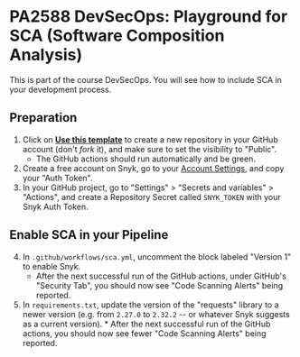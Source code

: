 # PA2588 DevSecOps: Playground for SCA (Software Composition Analysis)

This is part of the course DevSecOps.
You will see how to include SCA in your development process.

## Preparation

  1. Click on [**Use this template**](https://github.com/new?template_name=pa2588-devsecops-sca&template_owner=bth-dipt-teaching)
     to create a new repository in your GitHub account (don't _fork_ it), and make sure to set the visibility to "Public".
     * The GitHub actions should run automatically and be green.
  2. Create a free account on Snyk, go to your [Account Settings](https://app.snyk.io/account), and copy your "Auth Token".
  3. In your GitHub project, go to "Settings" > "Secrets and variables" > "Actions",
     and create a Repository Secret called `SNYK_TOKEN` with your Snyk Auth Token.

## Enable SCA in your Pipeline

  4. In `.github/workflows/sca.yml`, uncomment the block labeled "Version 1" to enable Snyk.
     * After the next successful run of the GitHub actions, under GitHub's "Security Tab", you should now see "Code Scanning Alerts" being reported.
  5. In `requirements.txt`, update the version of the "requests" library to a newer version (e.g. from `2.27.0` to `2.32.2` -- or whatever Snyk suggests as a current version).
    * After the next successful run of the GitHub actions, you should now see fewer "Code Scanning Alerts" being reported.
